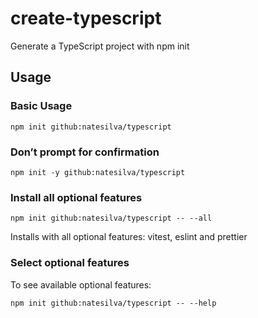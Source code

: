 # create-typescript

Generate a TypeScript project with npm init

## Usage

### Basic Usage

```
npm init github:natesilva/typescript
```

### Don’t prompt for confirmation

```
npm init -y github:natesilva/typescript
```

### Install all optional features

```
npm init github:natesilva/typescript -- --all
```

Installs with all optional features: vitest, eslint and prettier

### Select optional features

To see available optional features:

```
npm init github:natesilva/typescript -- --help
```
